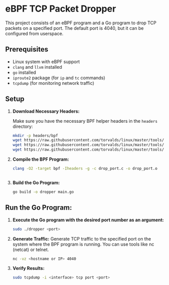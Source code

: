 # eBPF TCP Packet Dropper

This project consists of an eBPF program and a Go program to drop TCP packets on a specified port. The default port is 4040, but it can be configured from userspace.

## Prerequisites

- Linux system with eBPF support
- `clang` and `llvm` installed
- `go` installed
- `iproute2` package (for `ip` and `tc` commands)
- `tcpdump` (for monitoring network traffic)


## Setup

1. **Download Necessary Headers:**

   Make sure you have the necessary BPF helper headers in the `headers` directory:

   ```sh
   mkdir -p headers/bpf
   wget https://raw.githubusercontent.com/torvalds/linux/master/tools/testing/selftests/bpf/bpf_helpers.h -O headers/bpf/bpf_helpers.h
   wget https://raw.githubusercontent.com/torvalds/linux/master/tools/testing/selftests/bpf/bpf_helper_defs.h -O headers/bpf/bpf_helper_defs.h
   wget https://raw.githubusercontent.com/torvalds/linux/master/tools/testing/selftests/bpf/bpf_tracing.h -O headers/bpf/bpf_tracing.h

2.  **Compile the BPF Program:**
    ```sh
    clang -O2 -target bpf -Iheaders -g -c drop_port.c -o drop_port.o



3. **Build the Go Program:**
    ```sh
    go build -o dropper main.go


## Run the Go Program:

1. **Execute the Go program with the desired port number as an argument:**
   ```sh
   sudo ./dropper <port>

2. **Generate Traffic:**
Generate TCP traffic to the specified port on the system where the BPF program is running. You can use tools like nc (netcat) or telnet.
    ```sh
   nc -vz <hostname or IP> 4040
   
3. **Verify Results:** 
    ```sh
    sudo tcpdump -i <interface> tcp port <port>
